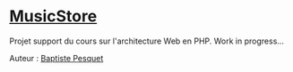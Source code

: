 # [MusicStore](https://github.com/pesquet/MusicStore)

Projet support du cours sur l'architecture Web en PHP. Work in progress...

Auteur : [Baptiste Pesquet](https://github.com/bpesquet)


